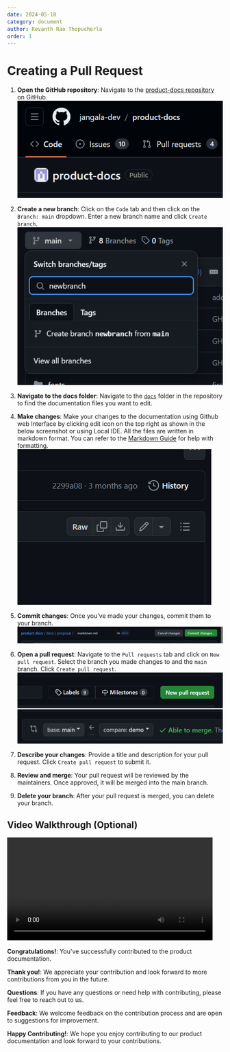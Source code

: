 ```yaml
---
date: 2024-05-10
category: document
author: Revanth Rao Thopucherla
order: 1
---
```


# Creating a Pull Request

1. **Open the GitHub repository**: Navigate to the [product-docs repository](https://github.com/jangala-dev/product-docs) on GitHub.
![alt text](images/github-code-tab.png)

2. **Create a new branch**: Click on the `Code` tab and then click on the `Branch: main` dropdown. Enter a new branch name and click `Create branch`.
![alt text](images/new-branch.png)

3. **Navigate to the docs folder**: Navigate to the [`docs`](https://github.com/jangala-dev/product-docs/tree/main/docs)  folder in the repository to find the documentation files you want to edit.
4. **Make changes**: Make your changes to the documentation using Github web Interface by clicking edit icon on the top right as shown in the below screenshot or using Local IDE. All the files are written in markdown format. You can refer to the [Markdown Guide](https://guides.github.com/features/mastering-markdown/) for help with formatting.
![alt text](images/edit-icon.png)
6. **Commit changes**: Once you've made your changes, commit them to your branch.
![alt text](images/commit-changes.png)
8. **Open a pull request**: Navigate to the `Pull requests` tab and click on `New pull request`. Select the branch you made changes to and the `main` branch. Click `Create pull request`.
![alt text](images/create-pull-request.png)
![alt text](images/branches.png)
10. **Describe your changes**: Provide a title and description for your pull request. Click `Create pull request` to submit it.
11. **Review and merge**: Your pull request will be reviewed by the maintainers. Once approved, it will be merged into the main branch.
12. **Delete your branch**: After your pull request is merged, you can delete your branch.

## Video Walkthrough (Optional)

<video src="/contributing-video.mp4"  height="240" controls></video>

**Congratulations!**: You've successfully contributed to the product documentation.

**Thank you!**: We appreciate your contribution and look forward to more contributions from you in the future.

**Questions**: If you have any questions or need help with contributing, please feel free to reach out to us.

**Feedback**: We welcome feedback on the contribution process and are open to suggestions for improvement.

**Happy Contributing!**: We hope you enjoy contributing to our product documentation and look forward to your contributions.